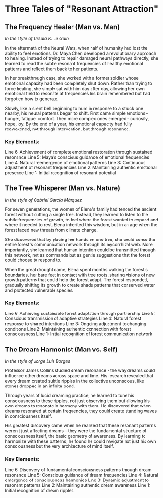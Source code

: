 # Three Tales of "Resonant Attraction"

## The Frequency Healer (Man vs. Man)
*In the style of Ursula K. Le Guin*

In the aftermath of the Neural Wars, when half of humanity had lost the ability to feel emotions, Dr. Maya Chen developed a revolutionary approach to healing. Instead of trying to repair damaged neural pathways directly, she learned to read the subtle resonant frequencies of healthy emotional patterns and reflect them back to her patients.

In her breakthrough case, she worked with a former soldier whose emotional capacity had been completely shut down. Rather than trying to force healing, she simply sat with him day after day, allowing her own emotional field to resonate at frequencies his brain remembered but had forgotten how to generate.

Slowly, like a silent bell beginning to hum in response to a struck one nearby, his neural patterns began to shift. First came simple emotions - hunger, fatigue, comfort. Then more complex ones emerged - curiosity, hope, joy. By the end of a year, his emotional capacity had fully reawakened, not through intervention, but through resonance.

### Key Elements:
Line 6: Achievement of complete emotional restoration through sustained resonance
Line 5: Maya's conscious guidance of emotional frequencies
Line 4: Natural reemergence of emotional patterns
Line 3: Continuous adjustment of resonant frequencies
Line 2: Maintaining authentic emotional presence
Line 1: Initial recognition of resonant potential

## The Tree Whisperer (Man vs. Nature)
*In the style of Gabriel García Márquez*

For seven generations, the women of Elena's family had tended the ancient forest without cutting a single tree. Instead, they learned to listen to the subtle frequencies of growth, to feel where the forest wanted to expand and where it needed to rest. Elena inherited this wisdom, but in an age when the forest faced new threats from climate change.

She discovered that by placing her hands on one tree, she could sense the entire forest's communication network through its mycorrhizal web. More importantly, she learned that human intention could be transmitted through this network, not as commands but as gentle suggestions that the forest could choose to respond to.

When the great drought came, Elena spent months walking the forest's boundaries, her bare feet in contact with tree roots, sharing visions of new growth patterns that could help the forest adapt. The forest responded, gradually shifting its growth to create shade patterns that conserved water and protected vulnerable species.

### Key Elements:
Line 6: Achieving sustainable forest adaptation through partnership
Line 5: Conscious transmission of adaptive strategies
Line 4: Natural forest response to shared intentions
Line 3: Ongoing adjustment to changing conditions
Line 2: Maintaining authentic connection with forest consciousness
Line 1: Initial recognition of forest communication network

## The Dream Harmonist (Man vs. Self)
*In the style of Jorge Luis Borges*

Professor James Collins studied dream resonance - the way dreams could influence other dreams across space and time. His research revealed that every dream created subtle ripples in the collective unconscious, like stones dropped in an infinite pond.

Through years of lucid dreaming practice, he learned to tune his consciousness to these ripples, not just observing them but allowing his own dreams to resonate in harmony with them. He discovered that when dreams resonated at certain frequencies, they could create standing waves in consciousness itself.

His greatest discovery came when he realized that these resonant patterns weren't just affecting dreams - they were the fundamental structure of consciousness itself, the basic geometry of awareness. By learning to harmonize with these patterns, he found he could navigate not just his own consciousness but the very architecture of mind itself.

### Key Elements:
Line 6: Discovery of fundamental consciousness patterns through dream resonance
Line 5: Conscious guidance of dream frequencies
Line 4: Natural emergence of consciousness harmonies
Line 3: Dynamic adjustment to resonant patterns
Line 2: Maintaining authentic dream awareness
Line 1: Initial recognition of dream ripples